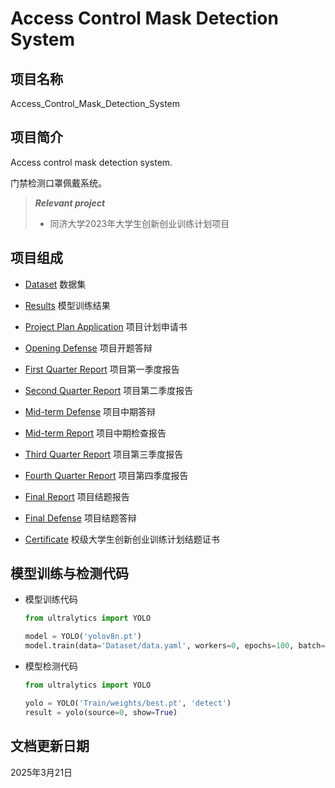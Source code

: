 # Access Control Mask Detection System

## 项目名称

Access_Control_Mask_Detection_System

## 项目简介

Access control mask detection system.

门禁检测口罩佩戴系统。

> ***Relevant project***
> * 同济大学2023年大学生创新创业训练计划项目

## 项目组成

* [Dataset](Dataset)
数据集

* [Results](Results)
模型训练结果

* [Project Plan Application](20230302_Project_Plan_Application.pdf)
项目计划申请书

* [Opening Defense](20230325_Opening_Defense.pptx)
项目开题答辩

* [First Quarter Report](20230710_First_Quarter_Report.pdf)
项目第一季度报告

* [Second Quarter Report](20231013_Second_Quarter_Report.pdf)
项目第二季度报告

* [Mid-term Defense](20231105_Mid-term_Defense.pptx)
项目中期答辩

* [Mid-term Report](20231105_Mid-term_Report.pdf)
项目中期检查报告

* [Third Quarter Report](20240122_Third_Quarter_Report.pdf)
项目第三季度报告

* [Fourth Quarter Report](20240301_Fourth_Quarter_Report.pdf)
项目第四季度报告

* [Final Report](20240315_Final_Report.pdf)
项目结题报告

* [Final Defense](20240322_Final_Defense.pptx)
项目结题答辩

* [Certificate](Certificate.pdf)
校级大学生创新创业训练计划结题证书

## 模型训练与检测代码

* 模型训练代码

  ```python
  from ultralytics import YOLO

  model = YOLO('yolov8n.pt')
  model.train(data='Dataset/data.yaml', workers=0, epochs=100, batch=16)
  ```

* 模型检测代码

  ```python
  from ultralytics import YOLO

  yolo = YOLO('Train/weights/best.pt', 'detect')
  result = yolo(source=0, show=True)
  ```

## 文档更新日期

2025年3月21日
